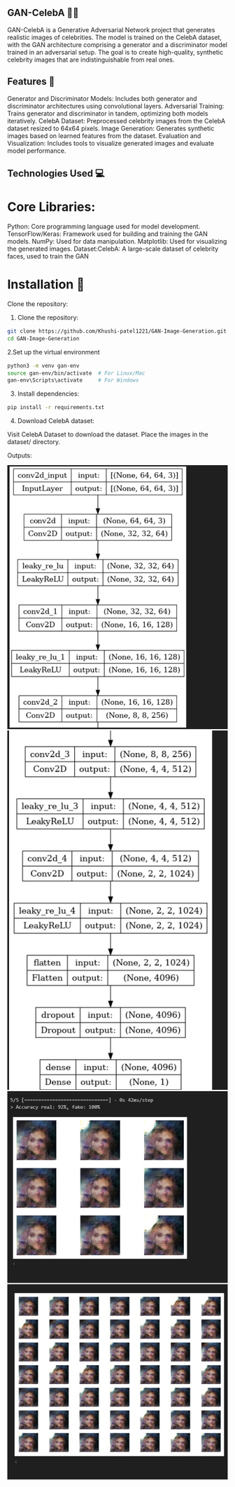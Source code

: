 ## GAN-CelebA 👨‍🎤

GAN-CelebA is a Generative Adversarial Network project that generates realistic images of celebrities. The model is trained on the CelebA dataset, with the GAN architecture comprising a generator and a discriminator model trained in an adversarial setup. The goal is to create high-quality, synthetic celebrity images that are indistinguishable from real ones.

## Features 🎨

Generator and Discriminator Models: Includes both generator and discriminator architectures using convolutional layers.
Adversarial Training: Trains generator and discriminator in tandem, optimizing both models iteratively.
CelebA Dataset: Preprocessed celebrity images from the CelebA dataset resized to 64x64 pixels.
Image Generation: Generates synthetic images based on learned features from the dataset.
Evaluation and Visualization: Includes tools to visualize generated images and evaluate model performance.

## Technologies Used 💻

# Core Libraries:

Python: Core programming language used for model development.
TensorFlow/Keras: Framework used for building and training the GAN models.
NumPy: Used for data manipulation.
Matplotlib: Used for visualizing the generated images.
Dataset:CelebA: A large-scale dataset of celebrity faces, used to train the GAN

# Installation 🚀

Clone the repository:
1. Clone the repository:
```sh
git clone https://github.com/Khushi-patel1221/GAN-Image-Generation.git
cd GAN-Image-Generation
```

2.Set up the virtual environment
```sh
python3 -m venv gan-env
source gan-env/bin/activate  # For Linux/Mac
gan-env\Scripts\activate     # For Windows
```

3. Install dependencies:
```sh
pip install -r requirements.txt
```

4. Download CelebA dataset:

Visit CelebA Dataset to download the dataset.
Place the images in the dataset/ directory.

Outputs:

![](https://github.com/Khushi-patel1221/GAN-Image-Generation/blob/main/op1.jpeg)
![](https://github.com/Khushi-patel1221/GAN-Image-Generation/blob/main/op2.jpeg)
![](https://github.com/Khushi-patel1221/GAN-Image-Generation/blob/main/op3.jpeg)
![](https://github.com/Khushi-patel1221/GAN-Image-Generation/blob/main/op4.jpeg)
